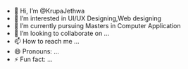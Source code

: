 - 👋 Hi, I’m @KrupaJethwa
- 👀 I’m interested in UI/UX Designing,Web designing  
- 🌱 I’m currently pursuing Masters in Computer Application
- 💞️ I’m looking to collaborate on ...
- 📫 How to reach me ...
- 😄 Pronouns: ...
- ⚡ Fun fact: ...

<!---
KrupaJethwa/KrupaJethwa is a ✨ special ✨ repository because its `README.md` (this file) appears on your GitHub profile.
You can click the Preview link to take a look at your changes.
--->
